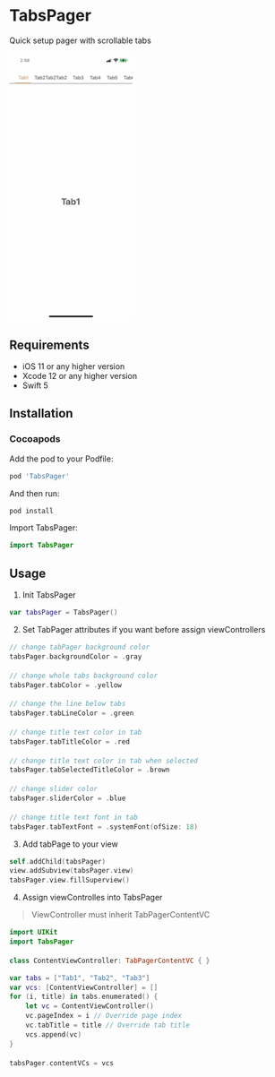 # TabsPager
Quick setup pager with scrollable tabs

<img src="./Example/Source/demo.gif" alt="demo" width="220"/>


## Requirements
- iOS 11 or any higher version
- Xcode 12 or any higher version
- Swift 5

## Installation

### Cocoapods
Add the pod to your Podfile:
```ruby
pod 'TabsPager'
```

And then run:
```ruby
pod install
```
Import TabsPager:
```swift
import TabsPager
```

## Usage

1. Init TabsPager
```swift
var tabsPager = TabsPager()
```
2. Set TabPager attributes if you want before assign viewControllers
```swift
// change tabPager background color
tabsPager.backgroundColor = .gray

// change whole tabs background color
tabsPager.tabColor = .yellow

// change the line below tabs
tabsPager.tabLineColor = .green

// change title text color in tab
tabsPager.tabTitleColor = .red

// change title text color in tab when selected
tabsPager.tabSelectedTitleColor = .brown

// change slider color
tabsPager.sliderColor = .blue

// change title text font in tab
tabsPager.tabTextFont = .systemFont(ofSize: 18)
```
3. Add tabPage to your view
```swift
self.addChild(tabsPager)
view.addSubview(tabsPager.view)
tabsPager.view.fillSuperview()
```

4. Assign viewControlles into TabsPager
> ViewController must inherit TabPagerContentVC
```swift
import UIKit
import TabsPager

class ContentViewController: TabPagerContentVC { }

```

```swift
var tabs = ["Tab1", "Tab2", "Tab3"]
var vcs: [ContentViewController] = []
for (i, title) in tabs.enumerated() {
    let vc = ContentViewController()
    vc.pageIndex = i // Override page index
    vc.tabTitle = title // Override tab title
    vcs.append(vc)
}

tabsPager.contentVCs = vcs
```
